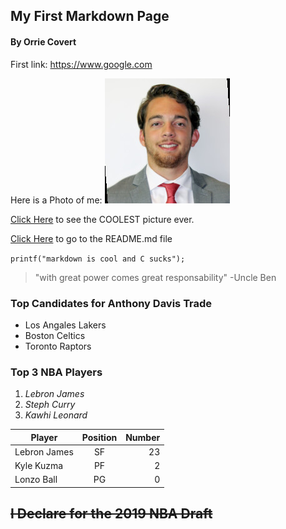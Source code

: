 ## My First Markdown Page
#### By Orrie Covert

First link: https://www.google.com

Here is a Photo of me:
![alt text](/prof.png "picture1")

[Click Here](https://usatftw.files.wordpress.com/2018/05/ap_aptopix_heat_bucks_basketball.jpg?w=1000&h=600&crop=1) to see the COOLEST picture ever.

[Click Here](/README.md) to go to the README.md file

`printf("markdown is cool and C sucks");`

> "with great power comes great responsability"
> -Uncle Ben

### Top Candidates for Anthony Davis Trade ###
* Los Angales Lakers
* Boston Celtics
* Toronto Raptors

### Top 3 NBA Players ###
1. *Lebron James*
2. *Steph Curry*
3. *Kawhi Leonard*

| **Player**      | **Position**           | **Number**  |
| ------------- |:-------------:| -----:|
| Lebron James      | SF | 23 |
| Kyle Kuzma      | PF      |   2 |
| Lonzo Ball | PG      |    0 |

~~I Declare for the 2019 NBA Draft~~
---
